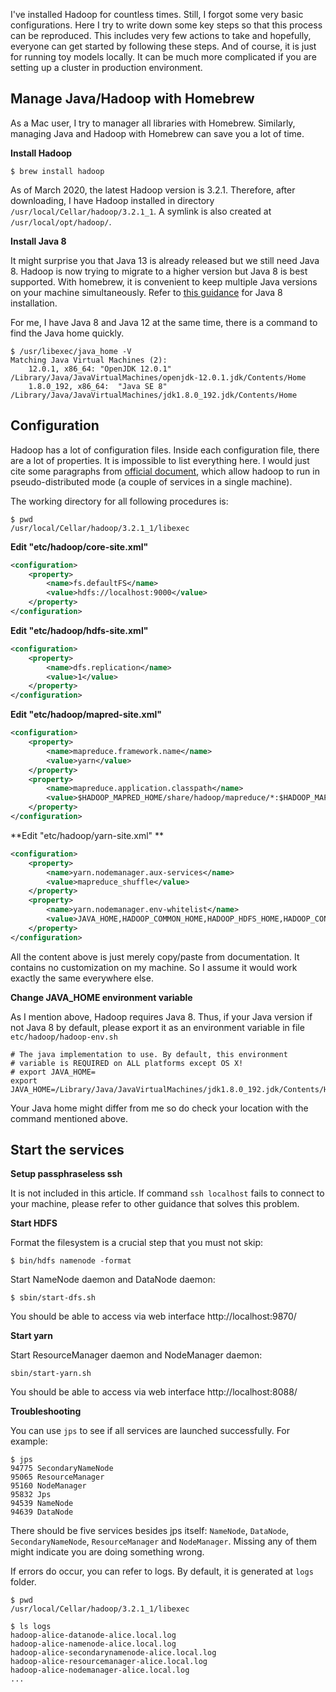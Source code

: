 I've installed Hadoop for countless times. Still, I forgot some very basic configurations. Here I try to write down some key steps so that this process can be reproduced. This includes very few actions to take and hopefully, everyone can get started by following these steps. And of course, it is just for running toy models locally. It can be much more complicated if you are setting up a cluster in production environment.

## Manage Java/Hadoop with Homebrew

As a Mac user, I try to manager all libraries with Homebrew. Similarly, managing Java and Hadoop with Homebrew can save you a lot of time.

**Install Hadoop**

```
$ brew install hadoop
```

As of March 2020, the latest Hadoop version is 3.2.1. Therefore, after downloading, I have Hadoop installed in directory `/usr/local/Cellar/hadoop/3.2.1_1`. A symlink is also created at `/usr/local/opt/hadoop/`.

**Install Java 8**

It might surprise you that Java 13 is already released but we still need Java 8. Hadoop is now trying to migrate to a higher version but Java 8 is best supported. With homebrew, it is convenient to keep multiple Java versions on your machine simultaneously. Refer to [this guidance](https://stackoverflow.com/questions/24342886/how-to-install-java-8-on-mac) for Java 8 installation.

For me, I have Java 8 and Java 12 at the same time, there is a command to find the Java home quickly.

```
$ /usr/libexec/java_home -V
Matching Java Virtual Machines (2):
    12.0.1, x86_64:	"OpenJDK 12.0.1"	/Library/Java/JavaVirtualMachines/openjdk-12.0.1.jdk/Contents/Home
    1.8.0_192, x86_64:	"Java SE 8"	/Library/Java/JavaVirtualMachines/jdk1.8.0_192.jdk/Contents/Home
```

## Configuration

Hadoop has a lot of configuration files. Inside each configuration file, there are a lot of properties. It is impossible to list everything here. I would just cite some paragraphs from [official document](https://hadoop.apache.org/docs/stable/hadoop-project-dist/hadoop-common/SingleCluster.html), which allow hadoop to run in pseudo-distributed mode (a couple of services in a single machine).

The working directory for all following procedures is:

```
$ pwd
/usr/local/Cellar/hadoop/3.2.1_1/libexec
```

**Edit "etc/hadoop/core-site.xml"**

```xml
<configuration>
    <property>
        <name>fs.defaultFS</name>
        <value>hdfs://localhost:9000</value>
    </property>
</configuration>
```

**Edit "etc/hadoop/hdfs-site.xml"**

```xml
<configuration>
    <property>
        <name>dfs.replication</name>
        <value>1</value>
    </property>
</configuration>
```

**Edit "etc/hadoop/mapred-site.xml"**

```xml
<configuration>
    <property>
        <name>mapreduce.framework.name</name>
        <value>yarn</value>
    </property>
    <property>
        <name>mapreduce.application.classpath</name>
        <value>$HADOOP_MAPRED_HOME/share/hadoop/mapreduce/*:$HADOOP_MAPRED_HOME/share/hadoop/mapreduce/lib/*</value>
    </property>
</configuration>
```

**Edit "etc/hadoop/yarn-site.xml" **

```xml
<configuration>
    <property>
        <name>yarn.nodemanager.aux-services</name>
        <value>mapreduce_shuffle</value>
    </property>
    <property>
        <name>yarn.nodemanager.env-whitelist</name>
        <value>JAVA_HOME,HADOOP_COMMON_HOME,HADOOP_HDFS_HOME,HADOOP_CONF_DIR,CLASSPATH_PREPEND_DISTCACHE,HADOOP_YARN_HOME,HADOOP_MAPRED_HOME</value>
    </property>
</configuration>
```

All the content above is just merely copy/paste from documentation. It contains no customization on my machine. So I assume it would work exactly the same everywhere else.

**Change JAVA_HOME environment variable**

As I mention above, Hadoop requires Java 8. Thus, if your Java version if not Java 8 by default, please export it as an environment variable in file `etc/hadoop/hadoop-env.sh`

```shell
# The java implementation to use. By default, this environment
# variable is REQUIRED on ALL platforms except OS X!
# export JAVA_HOME=
export JAVA_HOME=/Library/Java/JavaVirtualMachines/jdk1.8.0_192.jdk/Contents/Home
```

Your Java home might differ from me so do check your location with the command mentioned above.

## Start the services

**Setup passphraseless ssh**

It is not included in this article. If command `ssh localhost` fails to connect to your machine, please refer to other guidance that solves this problem.

**Start HDFS**

Format the filesystem is a crucial step that you must not skip:

```
$ bin/hdfs namenode -format
```

Start NameNode daemon and DataNode daemon:

```
$ sbin/start-dfs.sh
```

You should be able to access via web interface http://localhost:9870/

**Start yarn**

Start ResourceManager daemon and NodeManager daemon:

```
sbin/start-yarn.sh
```

You should be able to access via web interface http://localhost:8088/

**Troubleshooting**

You can use `jps` to see if all services are launched successfully. For example:

```
$ jps
94775 SecondaryNameNode
95065 ResourceManager
95160 NodeManager
95832 Jps
94539 NameNode
94639 DataNode
```

There should be five services besides jps itself: `NameNode`, `DataNode`, `SecondaryNameNode`, `ResourceManager` and `NodeManager`. Missing any of them might indicate you are doing something wrong.

If errors do occur, you can refer to logs. By default, it is generated at `logs` folder.

```
$ pwd
/usr/local/Cellar/hadoop/3.2.1_1/libexec

$ ls logs
hadoop-alice-datanode-alice.local.log
hadoop-alice-namenode-alice.local.log
hadoop-alice-secondarynamenode-alice.local.log
hadoop-alice-resourcemanager-alice.local.log
hadoop-alice-nodemanager-alice.local.log
...
```